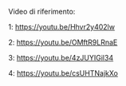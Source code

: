 Video di riferimento:

1:
https://youtu.be/Hhvr2y402lw

2:
https://youtu.be/OMftR9LRnaE

3:
https://youtu.be/4zJUYIGil34

4:
https://youtu.be/csUHTNajkXo
